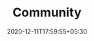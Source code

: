 ---
title: "Community"
date: 2020-12-11T17:59:55+05:30
description: To find solution regarding your project such as you can say Stack Overflow.
category: Community
enableBio: true
---